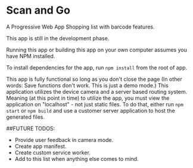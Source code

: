 # Scan and Go
A Progressive Web App Shopping list with barcode features.

This app is still in the development phase.

Running this app or building this app on your own computer assumes you have NPM installed.

To install dependencies for the app, run `npm install` from the root of app.

This app is fully functional so long as you don't close the page (In other words: Save functions don't work. This is just a demo mode.)
This application utilizes the device camera and a server based routing system. Meaning (at this point in time) to utilize the app, you must view the
application on "localhost" - not just static files. To do that, either run `npm start` or `npm build` and use a customer server application to host the generated files.

##FUTURE TODOS:
* Provide user feedback in camera mode.
* Create app manifest.
* Create custom service worker.
* Add to this list when anything else comes to mind.